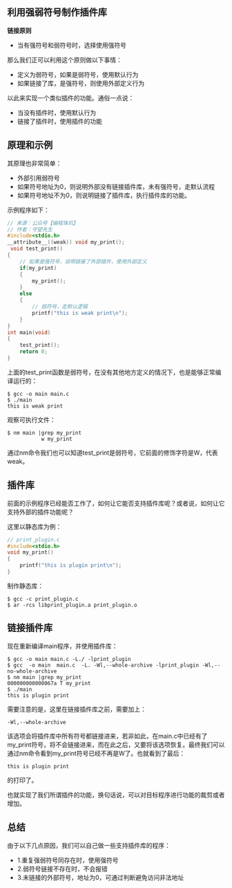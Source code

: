 ## 利用强弱符号制作插件库

**链接原则**

- 当有强符号和弱符号时，选择使用强符号

那么我们正可以利用这个原则做以下事情：

- 定义为弱符号，如果是弱符号，使用默认行为
- 如果链接了库，是强符号，则使用外部定义行为

以此来实现一个类似插件的功能。通俗一点说：

- 当没有插件时，使用默认行为
- 链接了插件时，使用插件的功能

## 原理和示例

其原理也非常简单：

- 外部引用弱符号
- 如果符号地址为0，则说明外部没有链接插件库，未有强符号，走默认流程
- 如果符号地址不为0，则说明链接了插件库，执行插件库的功能。

示例程序如下：

```c
// 来源：公众号【编程珠玑】
// 作者：守望先生
#include<stdio.h>
__attribute__((weak)) void my_print();
 void test_print()
{
    // 如果是强符号，说明链接了外部插件，使用外部定义
    if(my_print)
    {
        my_print();
    }
    else
    {
        // 弱符号，走默认逻辑
        printf("this is weak print\n");
    }
}
int main(void)
{
    test_print();
    return 0;
}
```

上面的test_print函数是弱符号，在没有其他地方定义的情况下，也是能够正常编译运行的：

```
$ gcc -o main main.c
$ ./main
this is weak print
```

观察可执行文件：

```
$ nm main |grep my_print
           w my_print
```

通过nm命令我们也可以知道test_print是弱符号，它前面的修饰字符是W，代表weak。

## 插件库

前面的示例程序已经能否工作了，如何让它能否支持插件库呢？或者说，如何让它支持外部的插件功能呢？

这里以静态库为例：

```c
// print_plugin.c
#include<stdio.h>
void my_print()
{
    printf("this is plugin print\n");
}
```

制作静态库：

```
$ gcc -c print_plugin.c
$ ar -rcs libprint_plugin.a print_plugin.o
```

## 链接插件库

现在重新编译main程序，并使用插件库：

```
$ gcc -o main main.c -L./ -lprint_plugin
$ gcc  -o main  main.c  -L. -Wl,--whole-archive -lprint_plugin -Wl,--no-whole-archive
$ nm main |grep my_print
000000000000067a T my_print
$ ./main
this is plugin print
```

需要注意的是，这里在链接插件库之前，需要加上：

```
-Wl,--whole-archive
```

该选项会将插件库中所有符号都链接进来，若非如此，在main.c中已经有了my_print符号，将不会链接进来，而在此之后，又要将该选项恢复。最终我们可以通过nm命令看到my_print符号已经不再是W了。也就看到了最后：

```
this is plugin print
```

的打印了。

也就实现了我们所谓插件的功能，换句话说，可以对目标程序进行功能的裁剪或者增加。

## 总结

由于以下几点原因，我们可以自己做一些支持插件库的程序：

- 1.重复强弱符号同存在时，使用强符号
- 2.弱符号链接不存在时，不会报错
- 3.未链接的外部符号，地址为0，可通过判断避免访问非法地址